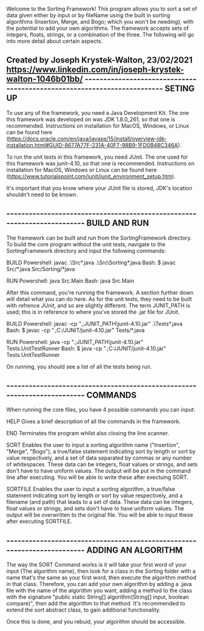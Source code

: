 Welcome to the Sorting Framework! This program allows you to sort a set of data given either by input or by fileName using the built in sorting algorithms (Insertion, Merge, and Bogo; which you won't be needing), with the potential to add your own algorithms. The framework accepts sets of integers, floats, strings, or a combination of the three. The following will go into more detail about certain aspects.

Created by Joseph Krystek-Walton, 23/02/2021
https://www.linkedin.com/in/joseph-krystek-walton-1046b01bb/
------------------------------------------------------------------------   SETING UP
------------------------------------------------------------------------
To use any of the framework, you need a Java Development Kit. The one this framework was developed on was JDK 1.8.0_261, so that one is recommended. Instructions on installation for MacOS, Windows, or Linux can be found here (https://docs.oracle.com/en/java/javase/15/install/overview-jdk-installation.html#GUID-8677A77F-231A-40F7-98B9-1FD0B48C346A).

To run the unit tests in this framework, you need JUnit. The one used for this framework was junit-4.10, so that one is recommended. Instructions on installation for MacOS, Windows or Linux can be found here (https://www.tutorialspoint.com/junit/junit_environment_setup.htm).

It's important that you know where your JUnit file is stored, JDK's location shouldn't need to be known.



------------------------------------------------------------------------   BUILD AND RUN
------------------------------------------------------------------------
The framework can be built and run from the SortingFramework directory. To build the core program without the unit tests, navigate to the SortingFramework directory and input the following commands:

BUILD
    Powershell: javac .\Src\*.java .\Src\Sorting\*.java
    Bash: $ javac Src/*.java Src/Sorting/*java

RUN
    Powershell: java Src.Main
    Bash: java Src.Main

After this command, you're running the framework. A section further down will detail what you can do here. As for the unit tests, they need to be built with refrence JUnit, and so are slightly different. The term JUNIT_PATH is used; this is in reference to where you've stored the .jar file for JUnit.

BUILD
    Powershell: javac -cp ".;JUNIT_PATH\junit-4.10.jar" .\Tests\*.java
    Bash: $ javac -cp ".;C:/JUNIT/junit-4.10.jar" Tests/*.java

RUN
    Powershell: java -cp ".;JUNIT_PATH\junit-4.10.jar" Tests.UnitTestRunner
    Bash: $ java -cp ".;C:/JUNIT/junit-4.10.jar" Tests.UnitTestRunner

On running, you should see a list of all the tests being run.



------------------------------------------------------------------------   COMMANDS
------------------------------------------------------------------------
When running the core files, you have 4 possible commands you can input:

HELP
    Gives a brief description of all the commands in the framework.

END
    Terminates the program whilst also closing the line scanner.

SORT
    Enables the user to input a sorting algorithm name ("Insertion", "Merge", "Bogo"), a true/false statement indicating sort by length or sort by value respectively, and a set of data separated by commas or any number of whitespaces. These data can be integers, float values or strings, and sets don't have to have uniform values. The output will be put in the command line after executing. You will be able to write these after exectuing SORT.

SORTFILE
    Enables the user to input a sorting algorithm, a true/false statement indicating sort by length or sort by value respectively, and a filename (and path) that leads to a set of data. These data can be integers, float values or strings, and sets don't have to have uniform values. The output will be overwritten to the original file. You will be able to input these after executing SORTFILE.



------------------------------------------------------------------------   ADDING AN ALGORITHM
------------------------------------------------------------------------
The way the SORT Command works is it will take your first word of your input (The algorithm name), then look for a class in the Sorting folder with a name that's the same as your first word, then execute the algorithm method in that class. Therefore, you can add your own algorithm by adding a .java file with the name of the algorithm you want, adding a method to the class with the signature "public static String[] algorithm(String[] input, boolean compare)", then add the algorithm to that method. It's recommended to extend the sort abstract class, to gain additional functionality.

Once this is done, and you rebuid, your algorithm should be accessible.
